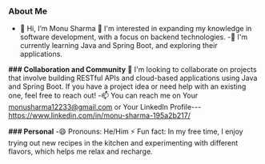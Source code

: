 ### **About Me**
- 👋 Hi, I’m Monu Sharma
 👀 I'm interested in expanding my knowledge in software development, with a focus on backend technologies.
-🌱 I'm currently learning Java and Spring Boot, and exploring their applications.

**### Collaboration and Community**
💞️ I'm looking to collaborate on projects that involve building RESTful APIs and cloud-based applications using Java and Spring Boot. If you have a project idea or need help with an existing one, feel free to reach out!
-📫 You can reach me on Your monusharma12233@gmail.com or Your LinkedIn Profile--- https://www.linkedin.com/in/monu-sharma-195a2b217/

**### Personal**
-😄 Pronouns: He/Him
⚡ Fun fact: In my free time, I enjoy trying out new recipes in the kitchen and experimenting with different flavors, which helps me relax and recharge.
<!---
monunkssharma/monunkssharma is a ✨ special ✨ repository because its `README.md` (this file) appears on your GitHub profile.
You can click the Preview link to take a look at your changes.
--->
